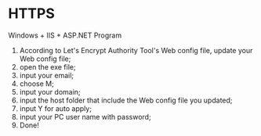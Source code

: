 # HTTPS
Windows + IIS + ASP.NET Program
1. According to Let's Encrypt Authority Tool's Web config file, update your Web config file;
2. open the exe file;
3. input your email;
4. choose M;
5. input your domain;
6. input the host folder that include the Web config file you updated;
7. input Y for auto apply;
8. input your PC user name with password;
9. Done!
